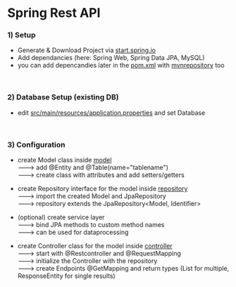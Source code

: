 # Spring Rest API

### 1) Setup

* Generate & Download Project via [start.spring.io](https://start.spring.io/) 
* Add dependancies (here: Spring Web, Spring Data JPA, MySQL)
* you can add depencandies later in the [pom.xml](https://github.com/sebastian-sl/Basics/blob/main/08%20BACKEND/SPRING_RESTAPI/tutorialapi/pom.xml) with [mvnrepository](https://mvnrepository.com/) too
  
<br>  
  
    
### 2) Database Setup (existing DB)

* edit [src/main/resources/application.properties](https://github.com/sebastian-sl/Basics/blob/main/08%20BACKEND/SPRING_RESTAPI/tutorialapi/src/main/resources/application.properties) and set Database

  
<br>  
  
### 3) Configuration

* create Model class inside [model](https://github.com/sebastian-sl/Basics/blob/main/08%20BACKEND/SPRING_RESTAPI/tutorialapi/src/main/java/de/springtutorial/tutorialapi/model/User.java)   
---> add @Entity and @Table(name="tablename")  
---> create class with attributes and add setters/getters

* create Repository interface for the model inside [repository](https://github.com/sebastian-sl/Basics/blob/main/08%20BACKEND/SPRING_RESTAPI/tutorialapi/src/main/java/de/springtutorial/tutorialapi/repository/UserRepository.java)  
---> import the created Model and JpaRepository  
---> repository extends the JpaRepository<Model, Identifier>

* (optional) create service layer  
---> bind JPA methods to custom method names  
---> can be used for dataprocessing

* create Controller class for the model inside [controller](https://github.com/sebastian-sl/Basics/blob/main/08%20BACKEND/SPRING_RESTAPI/tutorialapi/src/main/java/de/springtutorial/tutorialapi/controller/UserController.java)  
---> start with @Restcontroller and @RequestMapping  
---> initialize the Controller with the repository  
---> create Endpoints @GetMapping and return types (List for multiple, ResponseEntity for single results)
